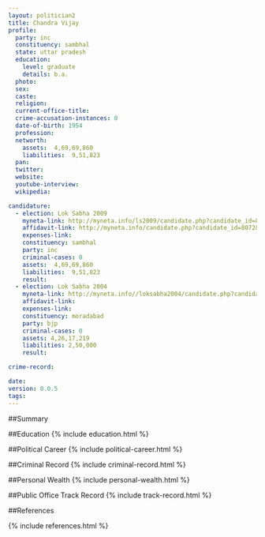 ```yaml
---
layout: politician2
title: Chandra Vijay
profile: 
  party: inc
  constituency: sambhal
  state: uttar pradesh
  education: 
    level: graduate
    details: b.a.
  photo: 
  sex: 
  caste: 
  religion: 
  current-office-title: 
  crime-accusation-instances: 0
  date-of-birth: 1954
  profession: 
  networth: 
    assets:  4,69,69,860
    liabilities:  9,51,823
  pan: 
  twitter: 
  website: 
  youtube-interview: 
  wikipedia: 

candidature: 
  - election: Lok Sabha 2009
    myneta-link: http://myneta.info/ls2009/candidate.php?candidate_id=8072
    affidavit-link: http://myneta.info/candidate.php?candidate_id=8072&scan=original
    expenses-link: 
    constituency: sambhal 
    party: inc
    criminal-cases: 0
    assets:  4,69,69,860
    liabilities:  9,51,823
    result:  
  - election: Lok Sabha 2004
    myneta-link: http://myneta.info//loksabha2004/candidate.php?candidate_id=4728
    affidavit-link: 
    expenses-link: 
    constituency: moradabad 
    party: bjp
    criminal-cases: 0
    assets: 4,26,17,219
    liabilities: 2,50,000
    result:  

crime-record: 

date: 
version: 0.0.5
tags: 
---
```

##Summary


##Education
{% include education.html %}


##Political Career
{% include political-career.html %}


##Criminal Record
{% include criminal-record.html %}


##Personal Wealth
{% include personal-wealth.html %}


##Public Office Track Record
{% include track-record.html %}


##References


{% include references.html %}